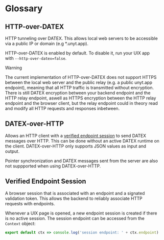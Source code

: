 # Glossary

## HTTP-over-DATEX

HTTP tunneling over DATEX. This allows local web servers
to be accessible via a public IP or domain (e.g *.unyt.app).

HTTP-over-DATEX is enabled by default. To disable it, run your
UIX app with `--http-over-datex=false`.

> [!WARNING]
> The current implementation of HTTP-over-DATEX does not support HTTPS
> between the local web server and the public relay 
> (e.g. a public unyt.app endpoint), meaning that all HTTP traffic 
> is transmitted without encryption.
> There is still DATEX encryption between your backend endpoint and
> the HTTP relay endpoint, aswell as HTTPS encryption between the
> HTTP relay endpoint and the browser client, but the relay endpoint could
> in theory read and modify all HTTP requests and
> responses inbetween.


## DATEX-over-HTTP

Allows an HTTP client with a [verified endpoint session](#verified-endpoint-session) to send DATEX messages over HTTP.
This can be done without an active DATEX runtime on the client.
DATEX-over-HTTP only supports JSON values as input and output.

Pointer synchronization and DATEX messages sent from the server are also not suppported 
when using DATEX-over-HTTP.

## Verified Endpoint Session

A browser session that is associated with an endpoint and a signated validation token.
This allows the backend to reliably associate HTTP requests with endpoints.

Whenever a UIX page is opened, a new endpoint session is created if there is no active session.
The session endpoint can be accessed from the `Context` object: 
```ts
export default ctx => console.log('session endpoint: ' + ctx.endpoint) satisfies Entrypoint;
```